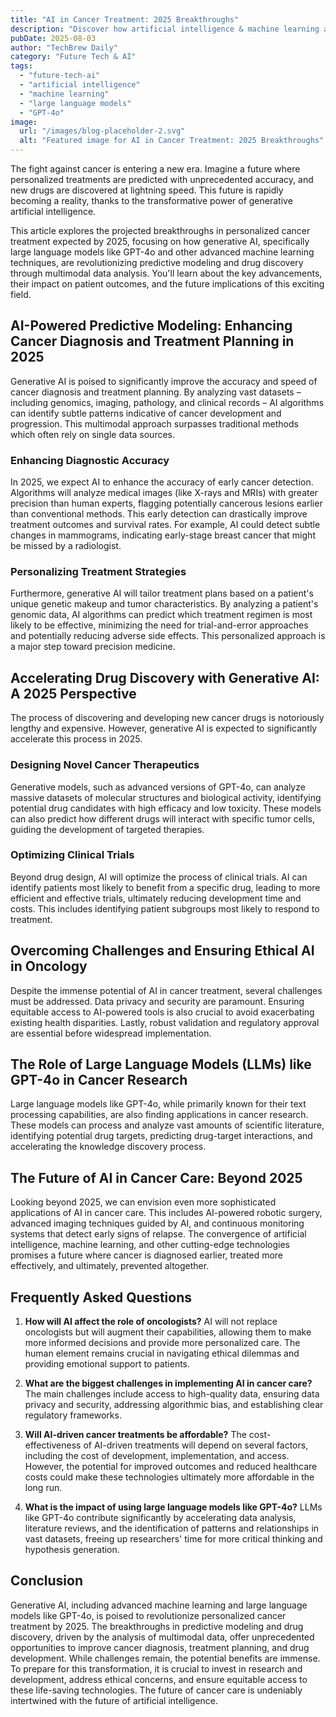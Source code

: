 ```yaml
---
title: "AI in Cancer Treatment: 2025 Breakthroughs"
description: "Discover how artificial intelligence & machine learning are revolutionizing personalized cancer treatment in 2025. Learn about predictive modeling & drug discovery using multimodal data. Read now!"
pubDate: 2025-08-03
author: "TechBrew Daily"
category: "Future Tech & AI"
tags:
  - "future-tech-ai"
  - "artificial intelligence"
  - "machine learning"
  - "large language models"
  - "GPT-4o"
image:
  url: "/images/blog-placeholder-2.svg"
  alt: "Featured image for AI in Cancer Treatment: 2025 Breakthroughs"
---
```


The fight against cancer is entering a new era.  Imagine a future where personalized treatments are predicted with unprecedented accuracy, and new drugs are discovered at lightning speed. This future is rapidly becoming a reality, thanks to the transformative power of generative artificial intelligence.

This article explores the projected breakthroughs in personalized cancer treatment expected by 2025, focusing on how generative AI,  specifically large language models like GPT-4o and other advanced machine learning techniques, are revolutionizing predictive modeling and drug discovery through multimodal data analysis.  You'll learn about the key advancements, their impact on patient outcomes, and the future implications of this exciting field.


## AI-Powered Predictive Modeling: Enhancing Cancer Diagnosis and Treatment Planning in 2025

Generative AI is poised to significantly improve the accuracy and speed of cancer diagnosis and treatment planning.  By analyzing vast datasets – including genomics, imaging, pathology, and clinical records – AI algorithms can identify subtle patterns indicative of cancer development and progression. This multimodal approach surpasses traditional methods which often rely on single data sources.

### Enhancing Diagnostic Accuracy

In 2025, we expect AI to enhance the accuracy of early cancer detection. Algorithms will analyze medical images (like X-rays and MRIs) with greater precision than human experts, flagging potentially cancerous lesions earlier than conventional methods.  This early detection can drastically improve treatment outcomes and survival rates.  For example, AI could detect subtle changes in mammograms, indicating early-stage breast cancer that might be missed by a radiologist.

### Personalizing Treatment Strategies

Furthermore, generative AI will tailor treatment plans based on a patient's unique genetic makeup and tumor characteristics.  By analyzing a patient's genomic data, AI algorithms can predict which treatment regimen is most likely to be effective, minimizing the need for trial-and-error approaches and potentially reducing adverse side effects.  This personalized approach is a major step toward precision medicine.


## Accelerating Drug Discovery with Generative AI: A 2025 Perspective

The process of discovering and developing new cancer drugs is notoriously lengthy and expensive.  However, generative AI is expected to significantly accelerate this process in 2025.

### Designing Novel Cancer Therapeutics

Generative models, such as advanced versions of GPT-4o, can analyze massive datasets of molecular structures and biological activity, identifying potential drug candidates with high efficacy and low toxicity.  These models can also predict how different drugs will interact with specific tumor cells, guiding the development of targeted therapies.

### Optimizing Clinical Trials

Beyond drug design, AI will optimize the process of clinical trials.  AI can identify patients most likely to benefit from a specific drug, leading to more efficient and effective trials, ultimately reducing development time and costs. This includes identifying patient subgroups most likely to respond to treatment.


##  Overcoming Challenges and Ensuring Ethical AI in Oncology

Despite the immense potential of AI in cancer treatment, several challenges must be addressed.  Data privacy and security are paramount.  Ensuring equitable access to AI-powered tools is also crucial to avoid exacerbating existing health disparities.  Lastly, robust validation and regulatory approval are essential before widespread implementation.


## The Role of Large Language Models (LLMs) like GPT-4o in Cancer Research

Large language models like GPT-4o, while primarily known for their text processing capabilities, are also finding applications in cancer research.  These models can process and analyze vast amounts of scientific literature, identifying potential drug targets, predicting drug-target interactions, and accelerating the knowledge discovery process.


## The Future of AI in Cancer Care: Beyond 2025

Looking beyond 2025,  we can envision even more sophisticated applications of AI in cancer care.  This includes AI-powered robotic surgery, advanced imaging techniques guided by AI, and continuous monitoring systems that detect early signs of relapse.  The convergence of artificial intelligence, machine learning, and other cutting-edge technologies promises a future where cancer is diagnosed earlier, treated more effectively, and ultimately, prevented altogether.


## Frequently Asked Questions

1. **How will AI affect the role of oncologists?** AI will not replace oncologists but will augment their capabilities, allowing them to make more informed decisions and provide more personalized care.  The human element remains crucial in navigating ethical dilemmas and providing emotional support to patients.

2. **What are the biggest challenges in implementing AI in cancer care?**  The main challenges include access to high-quality data, ensuring data privacy and security, addressing algorithmic bias, and establishing clear regulatory frameworks.

3. **Will AI-driven cancer treatments be affordable?**  The cost-effectiveness of AI-driven treatments will depend on several factors, including the cost of development, implementation, and access.  However, the potential for improved outcomes and reduced healthcare costs could make these technologies ultimately more affordable in the long run.

4. **What is the impact of using large language models like GPT-4o?**  LLMs like GPT-4o contribute significantly by accelerating data analysis, literature reviews, and the identification of patterns and relationships in vast datasets, freeing up researchers' time for more critical thinking and hypothesis generation.



## Conclusion

Generative AI, including advanced machine learning and large language models like GPT-4o, is poised to revolutionize personalized cancer treatment by 2025. The breakthroughs in predictive modeling and drug discovery, driven by the analysis of multimodal data, offer unprecedented opportunities to improve cancer diagnosis, treatment planning, and drug development.  While challenges remain, the potential benefits are immense.  To prepare for this transformation, it is crucial to invest in research and development, address ethical concerns, and ensure equitable access to these life-saving technologies.  The future of cancer care is undeniably intertwined with the future of artificial intelligence.